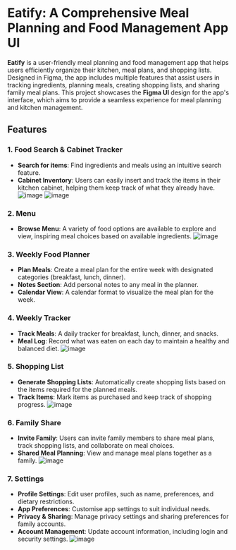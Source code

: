 # Eatify: A Comprehensive Meal Planning and Food Management App UI

**Eatify** is a user-friendly meal planning and food management app that helps users efficiently organize their kitchen, meal plans, and shopping lists. Designed in Figma, the app includes multiple features that assist users in tracking ingredients, planning meals, creating shopping lists, and sharing family meal plans. This project showcases the **Figma UI** design for the app's interface, which aims to provide a seamless experience for meal planning and kitchen management.

## Features

### 1. **Food Search & Cabinet Tracker**
   - **Search for items**: Find ingredients and meals using an intuitive search feature.
   - **Cabinet Inventory**: Users can easily insert and track the items in their kitchen cabinet, helping them keep track of what they already have.
![image](https://github.com/user-attachments/assets/81f15015-a39e-4d77-8bea-500f0644911c)
![image](https://github.com/user-attachments/assets/ce89e8fc-36e7-4684-a9af-1345dd39b7ff)

### 2. **Menu**
   - **Browse Menu**: A variety of food options are available to explore and view, inspiring meal choices based on available ingredients.
![image](https://github.com/user-attachments/assets/58340372-8c5c-4fbe-86a6-3cc14f825ae0)

### 3. **Weekly Food Planner**
   - **Plan Meals**: Create a meal plan for the entire week with designated categories (breakfast, lunch, dinner).
   - **Notes Section**: Add personal notes to any meal in the planner.
   - **Calendar View**: A calendar format to visualize the meal plan for the week.

### 4. **Weekly Tracker**
   - **Track Meals**: A daily tracker for breakfast, lunch, dinner, and snacks.
   - **Meal Log**: Record what was eaten on each day to maintain a healthy and balanced diet.
![image](https://github.com/user-attachments/assets/110be014-d58d-4fa0-97b9-fbdc54082162)

### 5. **Shopping List**
   - **Generate Shopping Lists**: Automatically create shopping lists based on the items required for the planned meals.
   - **Track Items**: Mark items as purchased and keep track of shopping progress.
![image](https://github.com/user-attachments/assets/d8ee8d37-2387-4dae-9278-4b856b70bd5b)

### 6. **Family Share**
   - **Invite Family**: Users can invite family members to share meal plans, track shopping lists, and collaborate on meal choices.
   - **Shared Meal Planning**: View and manage meal plans together as a family.
![image](https://github.com/user-attachments/assets/fcbaf88c-399f-449c-a9a3-21ed870cfc1f)

### 7. **Settings**
   - **Profile Settings**: Edit user profiles, such as name, preferences, and dietary restrictions.
   - **App Preferences**: Customise app settings to suit individual needs.
   - **Privacy & Sharing**: Manage privacy settings and sharing preferences for family accounts.
   - **Account Management**: Update account information, including login and security settings.
![image](https://github.com/user-attachments/assets/e49225a4-8234-454b-a5c3-1acd0a345d23)

